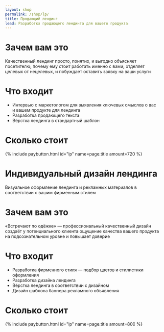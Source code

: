 ```yaml
---
layout: shop
permalink: /shop/lp/
title: Продающий лендинг
lead: Разработка продающего лендинга для вашего продукта
---
```


# **Зачем вам это**

Качественный лендинг просто, понятно, и выгодно объясняет посетителю, почему ему стоит работать именно с вами, отделяет целевых от нецелевых, и побуждает оставить заявку на ваши услуги

# **Что входит**

- Интервью с маркетологом для выявления ключевых смыслов о вас и вашем продукте для лендинга
- Разработка продающего текста
- Вёрстка лендинга в стандартный шаблон

# **Сколько стоит**

{% include paybutton.html id="lp" name=page.title amount=720 %}

# **Индивидуальный дизайн лендинга**

Визуальное оформление лендинга и рекламных материалов в соответствии с вашим фирменным стилем

# **Зачем вам это**

«Встречают по одёжке» — профессиональный качественный дизайн создаёт у потенциального клиента ощущение качества вашего продукта на подсознательном уровне и повышает доверие

# **Что входит**

- Разработка фирменного стиля — подбор цветов и стилистики оформления
- Разработка дизайна лендинга
- Вёрстка лендинга в соответствии с дизайном
- Дизайн шаблона баннера рекламного объявления

# **Сколько стоит**

{% include paybutton.html id="lp" name=page.title amount=800 %}